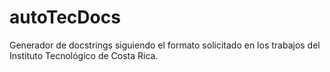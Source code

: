# autoTecDocs
Generador de docstrings siguiendo el formato solicitado en los trabajos del Instituto Tecnológico de Costa Rica.
